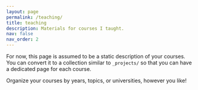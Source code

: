 ```yaml
---
layout: page
permalink: /teaching/
title: teaching
description: Materials for courses I taught. 
nav: false
nav_order: 2
---
```


For now, this page is assumed to be a static description of your courses. You can convert it to a collection similar to `_projects/` so that you can have a dedicated page for each course.

Organize your courses by years, topics, or universities, however you like!
